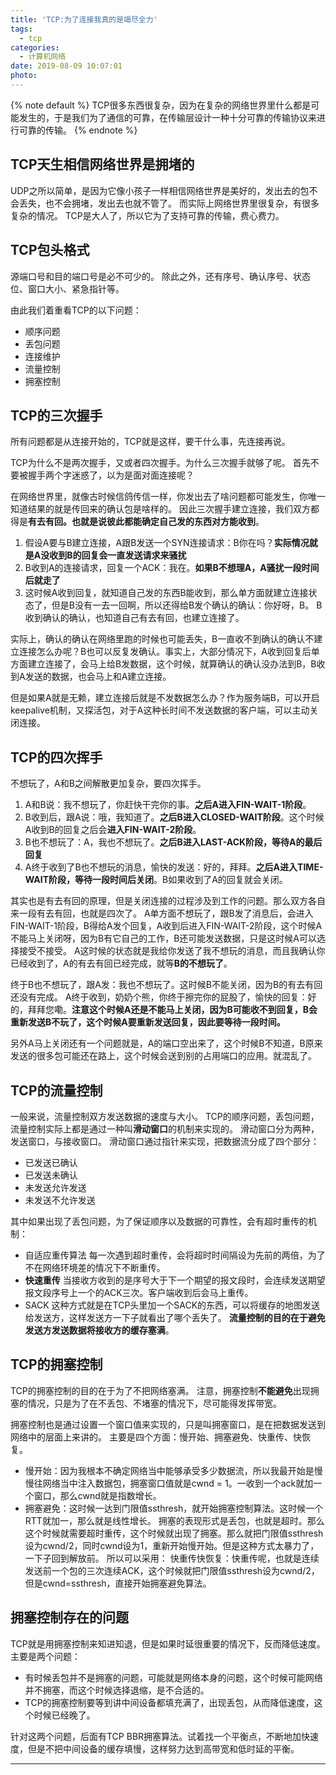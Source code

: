```yaml
---
title: 'TCP:为了连接我真的是竭尽全力'
tags:
  - tcp
categories:
  - 计算机网络
date: 2019-08-09 10:07:01
photo:
---
```


{% note default %}
TCP很多东西很复杂，因为在复杂的网络世界里什么都是可能发生的，于是我们为了通信的可靠，在传输层设计一种十分可靠的传输协议来进行可靠的传输。
{% endnote %}

<!-- more -->
## TCP天生相信网络世界是拥堵的
UDP之所以简单，是因为它像小孩子一样相信网络世界是美好的，发出去的包不会丢失，也不会拥堵，发出去也就不管了。
而实际上网络世界里很复杂，有很多复杂的情况。
TCP是大人了，所以它为了支持可靠的传输，费心费力。

## TCP包头格式
源端口号和目的端口号是必不可少的。
除此之外，还有序号、确认序号、状态位、窗口大小、紧急指针等。

由此我们着重看TCP的以下问题：
- 顺序问题
- 丢包问题
- 连接维护
- 流量控制
- 拥塞控制

## TCP的三次握手
所有问题都是从连接开始的，TCP就是这样，要干什么事，先连接再说。

TCP为什么不是两次握手，又或者四次握手。为什么三次握手就够了呢。
首先不要被握手两个字迷惑了，以为是面对面连接呢？

在网络世界里，就像古时候信鸽传信一样，你发出去了啥问题都可能发生，你唯一知道结果的就是传回来的确认包是啥样的。
因此三次握手建立连接，我们双方都得是**有去有回。也就是说彼此都能确定自己发的东西对方能收到**。

1. 假设A要与B建立连接，A跟B发送一个SYN连接请求：B你在吗？**实际情况就是A没收到B的回复会一直发送请求来骚扰**
2. B收到A的连接请求，回复一个ACK：我在。**如果B不想理A，A骚扰一段时间后就走了**
3. 这时候A收到回复，就知道自己发的东西B能收到，那么单方面就建立连接状态了，但是B没有一去一回啊，所以还得给B发个确认的确认：你好呀，B。
B收到确认的确认，也知道自己有去有回，也建立连接了。

实际上，确认的确认在网络里跑的时候也可能丢失，B一直收不到确认的确认不建立连接怎么办呢？B也可以反复发确认。事实上，大部分情况下，A收到回复后单方面建立连接了，会马上给B发数据，这个时候，就算确认的确认没办法到B，B收到A发送的数据，也会马上和A建立连接。

但是如果A就是无赖，建立连接后就是不发数据怎么办？作为服务端B，可以开启keepalive机制，又探活包，对于A这种长时间不发送数据的客户端，可以主动关闭连接。

## TCP的四次挥手
不想玩了，A和B之间解散更加复杂，要四次挥手。
1. A和B说：我不想玩了，你赶快干完你的事。**之后A进入FIN-WAIT-1阶段**。
2. B收到后，跟A说：哦，我知道了。**之后B进入CLOSED-WAIT阶段**。这个时候A收到B的回复之后会**进入FIN-WAIT-2阶段**。
3. B也不想玩了：A，我也不想玩了。**之后B进入LAST-ACK阶段，等待A的最后回复**
4. A终于收到了B也不想玩的消息，愉快的发送：好的，拜拜。**之后A进入TIME-WAIT阶段，等待一段时间后关闭**。B如果收到了A的回复就会关闭。

其实也是有去有回的原理，但是关闭连接的过程涉及到工作的问题。那么双方各自来一段有去有回，也就是四次了。
A单方面不想玩了，跟B发了消息后，会进入FIN-WAIT-1阶段，B得给A发个回复，A收到后进入FIN-WAIT-2阶段，这个时候A不能马上关闭呀，因为B有它自己的工作，B还可能发送数据，只是这时候A可以选择接受不接受。
A这时候的状态就是我给你发送了我不想玩的消息，而且我确认你已经收到了，A的有去有回已经完成，就等**B的不想玩了**。

终于B也不想玩了，跟A发：我也不想玩了。这时候B不能关闭，因为B的有去有回还没有完成。
A终于收到，奶奶个熊，你终于擦完你的屁股了，愉快的回复：好的，拜拜您嘞。**注意这个时候A还是不能马上关闭，因为B可能收不到回复，B会重新发送B不玩了，这个时候A要重新发送回复，因此要等待一段时间。**

另外A马上关闭还有一个问题就是，A的端口空出来了，这个时候B不知道，B原来发送的很多包可能还在路上，这个时候会送到别的占用端口的应用。就混乱了。

## TCP的流量控制
一般来说，流量控制双方发送数据的速度与大小。
TCP的顺序问题，丢包问题，流量控制实际上都是通过一种叫**滑动窗口**的机制来实现的。
滑动窗口分为两种，发送窗口，与接收窗口。
滑动窗口通过指针来实现，把数据流分成了四个部分：
- 已发送已确认
- 已发送未确认
- 未发送允许发送
- 未发送不允许发送

其中如果出现了丢包问题，为了保证顺序以及数据的可靠性，会有超时重传的机制：
- 自适应重传算法
每一次遇到超时重传，会将超时时间隔设为先前的两倍，为了不在网络环境差的情况下不断重传。
- **快速重传**
当接收方收到的是序号大于下一个期望的报文段时，会连续发送期望报文段序号上一个的ACK三次。客户端收到后会马上重传。
- SACK
这种方式就是在TCP头里加一个SACK的东西，可以将缓存的地图发送给发送方，这样发送方一下子就看出了哪个丢失了。
**流量控制的目的在于避免发送方发送数据将接收方的缓存塞满**。

## TCP的拥塞控制
TCP的拥塞控制的目的在于为了不把网络塞满。
注意，拥塞控制**不能避免**出现拥塞的情况，只是为了在不丢包、不堵塞的情况下，尽可能得发挥带宽。

拥塞控制也是通过设置一个窗口值来实现的，只是叫拥塞窗口，是在把数据发送到网络中的层面上来讲的。
主要是四个方面：慢开始、拥塞避免、快重传、快恢复。
- 慢开始：因为我根本不确定网络当中能够承受多少数据流，所以我最开始是慢慢往网络当中注入数据包，拥塞窗口值就是cwnd = 1。一收到一个ack就加一个窗口，那么cwnd就是指数增长。
- 拥塞避免：这时候一达到门限值ssthresh，就开始拥塞控制算法。这时候一个RTT就加一，那么就是线性增长。
拥塞的表现形式是丢包，也就是超时。那么这个时候就需要超时重传，这个时候就出现了拥塞。那么就把门限值ssthresh设为cwnd/2，同时cwnd设为1，重新开始慢开始。但是这种方式太暴力了，一下子回到解放前。
所以可以采用：
快重传快恢复：快重传呢，也就是连续发送前一个包的三次连续ACK，这个时候就把门限值ssthresh设为cwnd/2，但是cwnd=ssthresh，直接开始拥塞避免算法。

## 拥塞控制存在的问题
TCP就是用拥塞控制来知进知退，但是如果时延很重要的情况下，反而降低速度。
主要是两个问题：
- 有时候丢包并不是拥塞的问题，可能就是网络本身的问题，这个时候可能网络并不拥塞，而这个时候选择退缩，是不合适的。
- TCP的拥塞控制要等到讲中间设备都填充满了，出现丢包，从而降低速度，这个时候已经晚了。

针对这两个问题，后面有TCP BBR拥塞算法。试着找一个平衡点，不断地加快速度，但是不把中间设备的缓存填慢，这样努力达到高带宽和低时延的平衡。















--- 

